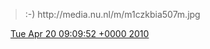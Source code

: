 > :\-\)  http://media\.nu\.nl/m/m1czkbia507m\.jpg

<img src="../../media/tweet.ico" width="12" /> [Tue Apr 20 09:09:52 +0000 2010](https://twitter.com/DromerDenker/status/12506462871)